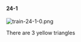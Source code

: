 #### 24-1
![train-24-1-0.png](https://github.com/lil-lab/nlvr/raw/master/nlvr/train/images/54/train-24-1-0.png "train-24-1-0.png")

There are 3 yellow triangles